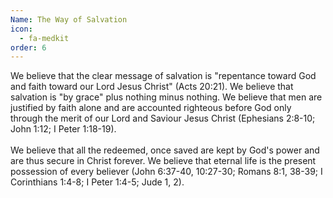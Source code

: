```yaml
---
Name: The Way of Salvation
icon:
  - fa-medkit
order: 6
---
```



We believe that the clear message of salvation is "repentance toward God and faith toward our Lord Jesus Christ" (Acts 20:21). We believe that salvation is "by grace" plus nothing minus nothing. We believe that men are justified by faith alone and are accounted righteous before God only through the merit of our Lord and Saviour Jesus Christ (Ephesians 2:8-10; John 1:12; I Peter 1:18-19).
<br>
<br>We believe that all the redeemed, once saved are kept by God's power and are thus secure in Christ forever. We believe that eternal life is the present possession of every believer (John 6:37-40, 10:27-30; Romans 8:1, 38-39; I Corinthians 1:4-8; I Peter 1:4-5; Jude 1, 2).